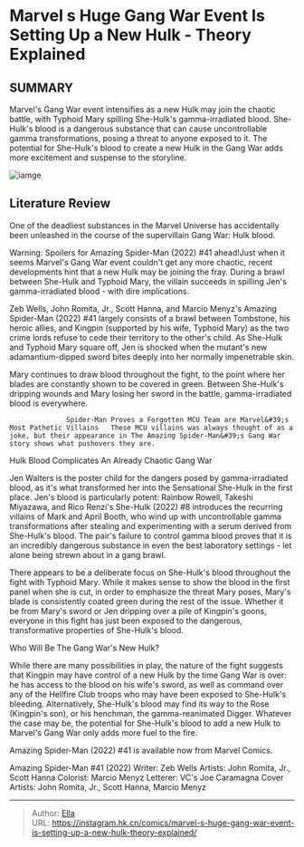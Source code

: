 # Marvel s Huge Gang War Event Is Setting Up a New Hulk - Theory Explained


## SUMMARY 



  Marvel&#39;s Gang War event intensifies as a new Hulk may join the chaotic battle, with Typhoid Mary spilling She-Hulk&#39;s gamma-irradiated blood.   She-Hulk&#39;s blood is a dangerous substance that can cause uncontrollable gamma transformations, posing a threat to anyone exposed to it.   The potential for She-Hulk&#39;s blood to create a new Hulk in the Gang War adds more excitement and suspense to the storyline.  

![iamge](https://static1.srcdn.com/wordpress/wp-content/uploads/2024/01/gang-war-hulk.jpg)

## Literature Review

One of the deadliest substances in the Marvel Universe has accidentally been unleashed in the course of the supervillain Gang War: Hulk blood.




Warning: Spoilers for Amazing Spider-Man (2022) #41 ahead!Just when it seems Marvel&#39;s Gang War event couldn&#39;t get any more chaotic, recent developments hint that a new Hulk may be joining the fray. During a brawl between She-Hulk and Typhoid Mary, the villain succeeds in spilling Jen&#39;s gamma-irradiated blood - with dire implications.




Zeb Wells, John Romita, Jr., Scott Hanna, and Marcio Menyz&#39;s Amazing Spider-Man (2022) #41 largely consists of a brawl between Tombstone, his heroic allies, and Kingpin (supported by his wife, Typhoid Mary) as the two crime lords refuse to cede their territory to the other&#39;s child. As She-Hulk and Typhoid Mary square off, Jen is shocked when the mutant&#39;s new adamantium-dipped sword bites deeply into her normally impenetrable skin.

          

Mary continues to draw blood throughout the fight, to the point where her blades are constantly shown to be covered in green. Between She-Hulk&#39;s dripping wounds and Mary losing her sword in the battle, gamma-irradiated blood is everywhere.

                  Spider-Man Proves a Forgotten MCU Team are Marvel&#39;s Most Pathetic Villains   These MCU villains was always thought of as a joke, but their appearance in The Amazing Spider-Man&#39;s Gang War story shows what pushovers they are.   





 Hulk Blood Complicates An Already Chaotic Gang War 


          

Jen Walters is the poster child for the dangers posed by gamma-irradiated blood, as it&#39;s what transformed her into the Sensational She-Hulk in the first place. Jen&#39;s blood is particularly potent: Rainbow Rowell, Takeshi Miyazawa, and Rico Renzi&#39;s She-Hulk (2022) #8 introduces the recurring villains of Mark and April Booth, who wind up with uncontrollable gamma transformations after stealing and experimenting with a serum derived from She-Hulk&#39;s blood. The pair&#39;s failure to control gamma blood proves that it is an incredibly dangerous substance in even the best laboratory settings - let alone being strewn about in a gang brawl.

There appears to be a deliberate focus on She-Hulk&#39;s blood throughout the fight with Typhoid Mary. While it makes sense to show the blood in the first panel when she is cut, in order to emphasize the threat Mary poses, Mary&#39;s blade is consistently coated green during the rest of the issue. Whether it be from Mary&#39;s sword or Jen dripping over a pile of Kingpin&#39;s goons, everyone in this fight has just been exposed to the dangerous, transformative properties of She-Hulk&#39;s blood.






 Who Will Be The Gang War&#39;s New Hulk? 
          

While there are many possibilities in play, the nature of the fight suggests that Kingpin may have control of a new Hulk by the time Gang War is over: he has access to the blood on his wife&#39;s sword, as well as command over any of the Hellfire Club troops who may have been exposed to She-Hulk&#39;s bleeding. Alternatively, She-Hulk&#39;s blood may find its way to the Rose (Kingpin&#39;s son), or his henchman, the gamma-reanimated Digger. Whatever the case may be, the potential for She-Hulk&#39;s blood to add a new Hulk to Marvel&#39;s Gang War only adds more fuel to the fire.



Amazing Spider-Man (2022) #41 is available now from Marvel Comics.







 Amazing Spider-Man #41 (2022)                  Writer: Zeb Wells   Artists: John Romita, Jr., Scott Hanna   Colorist: Marcio Menyz   Letterer: VC&#39;s Joe Caramagna   Cover Artists: John Romita, Jr., Scott Hanna, Marcio Menyz      




---

> Author: [Ella](https://instagram.hk.cn/)  
> URL: https://instagram.hk.cn/comics/marvel-s-huge-gang-war-event-is-setting-up-a-new-hulk-theory-explained/  

